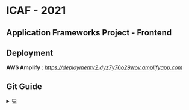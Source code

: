 # ICAF - 2021  
## Application Frameworks Project - Frontend  

## Deployment

**AWS Amplify** : _https://deploymentv2.dyz7y76o29wov.amplifyapp.com_

## Git Guide  
<details> 
  <summary>💻</summary>
  
**Git Clone**  
git clone https://github.com/paradocx96/Conference-Application-React.git  
cd Conference-Application-Spring-Boot  

**Create a Branch and Commit from that Branch**  
git checkout -b BranchName  
git add .  
git commit -m "Commit Message"  
git branch -M BranchName  
git push -u origin BranchName  
  
**After Time**  
git add .  
git commit -m "Commit Message"  
git branch -M BranchName  
git push -u origin BranchName

**Check available Branches**  
git branch  

**Switch between Branches**  
git checkout BranchName  

**Create New Branch**  
git checkout -b BranchName  

**Update current Branch**  
git pull  

**Check commit history**  
git log  

**Check availability for commit**  
git status  

**Check Git Repository Details**  
git remote show origin  
</details>
